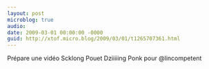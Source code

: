 ```yaml
---
layout: post
microblog: true
audio: 
date: 2009-03-01 00:00:00 -0000
guid: http://xtof.micro.blog/2009/03/01/t1265707361.html
---
```

Prépare une vidéo Scklong Pouet Dziiiiing Ponk pour @lincompetent
